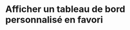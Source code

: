 # Afficher un tableau de bord personnalisé en favori

<!--stackedit_data:
eyJoaXN0b3J5IjpbLTUzNTIyMzk2OSwyMDcyMDM4NTg1XX0=
-->
